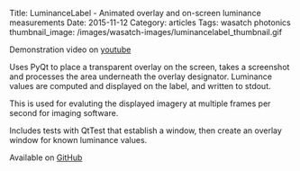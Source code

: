 Title: LuminanceLabel - Animated overlay and on-screen luminance measurements
Date:  2015-11-12
Category: articles
Tags: wasatch photonics
thumbnail_image: /images/wasatch-images/luminancelabel_thumbnail.gif


Demonstration video on [youtube](https://youtu.be/9qmNLBNOKwY)

Uses PyQt to place a transparent overlay on the screen, takes a
screenshot and processes the area underneath the overlay designator.
Luminance values are computed and displayed on the label, and written to
stdout.

This is used for evaluting the displayed imagery at multiple frames per
second for imaging software.

Includes tests with QtTest that establish a window, then create an
overlay window for known luminance values.

Available on [GitHub](https://github.com/WasatchPhotonics/LuminanceLabel)
